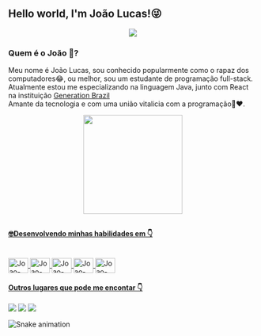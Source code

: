 ## Hello world, I'm João Lucas!😜

<p align="center"> 
    <img src="https://readme-typing-svg.herokuapp.com?color=16A085&size=28&center=true&vCenter=true&lines=Full-Stack+Developer"(https://git.io/typing-svg)>
 </p>
 
 ### Quem é o João 🤔?
 Meu nome é João Lucas, sou conhecido popularmente como o rapaz dos computadores😂, ou melhor, sou um estudante de programação full-stack.<br>
 Atualmente estou me especializando na linguagem Java, junto com React na instituição [Generation Brazil](https://www.linkedin.com/school/generationbrasil/)
 <br>Amante da tecnologia e com uma união vitalicia com a programação💍❤️.
<div align="center">
  <a href="https://github.com/Joaolucas398">
  <img height="200em" src="https://github-readme-stats.vercel.app/api/top-langs/?username=Joaolucas398&layout=compact&langs_count=7&theme=dark"/>
</div>
  
##
 #### 🤓Desenvolvendo minhas habilidades em 👇 
<div style="display: inline_block"><br>
<img align="center" alt="Joao-React" height="30" width="40" src="https://img.shields.io/badge/-React-blue">
<img align="center" alt="Joao-HTML" height="30" width="40" src="https://img.shields.io/badge/-HTML-orange">
<img align="center" alt="Joao-CSS" height="30" width="40" src="https://img.shields.io/badge/-CSS-blue">  
<img align="center" alt="Joao-Java" height="30" width="40" src="https://img.shields.io/badge/-JAVA-black"> 
<img align="center" alt="Joao-Java" height="30" width="40" src="https://img.shields.io/badge/-SQL-blue"> 
</div>
 
  #### Outros lugares que pode me encontar 👇
<div>
<a href="https://www.instagram.com/lucasbreckgm" target="_blank"><img src="https://img.shields.io/badge/-Instagram-%23E4405F?style=for-the-badge&logo=instagram&logoColor=white" target="_blank"></a>
<a href = "mailto:joaolucadesouzapaz1@gmail.com"><img src="https://img.shields.io/badge/-Gmail-%23333?style=for-the-badge&logo=gmail&logoColor=white" target="_blank"></a>
<a href="https://www.linkedin.com/in/jlsouzapaz/" target="_blank"><img src="https://img.shields.io/badge/-LinkedIn-%230077B5?style=for-the-badge&logo=linkedin&logoColor=white" target="_blank"></a> 
 
  ![Snake animation](https://github.com/Joaolucas398/Joaolucas398/blob/output/github-contribution-grid-snake.svg)
   
</div>
